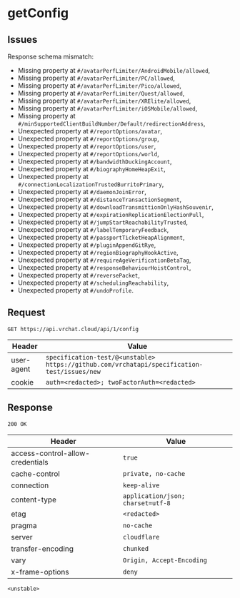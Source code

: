 # getConfig

## Issues
Response schema mismatch:
* Missing property at ``#/avatarPerfLimiter/AndroidMobile/allowed``,
* Missing property at ``#/avatarPerfLimiter/PC/allowed``,
* Missing property at ``#/avatarPerfLimiter/Pico/allowed``,
* Missing property at ``#/avatarPerfLimiter/Quest/allowed``,
* Missing property at ``#/avatarPerfLimiter/XRElite/allowed``,
* Missing property at ``#/avatarPerfLimiter/iOSMobile/allowed``,
* Missing property at ``#/minSupportedClientBuildNumber/Default/redirectionAddress``,
* Unexpected property at ``#/reportOptions/avatar``,
* Unexpected property at ``#/reportOptions/group``,
* Unexpected property at ``#/reportOptions/user``,
* Unexpected property at ``#/reportOptions/world``,
* Unexpected property at ``#/bandwidthDuckingAccount``,
* Unexpected property at ``#/biographyHomeHeapExit``,
* Unexpected property at ``#/connectionLocalizationTrustedBurritoPrimary``,
* Unexpected property at ``#/daemonJoinError``,
* Unexpected property at ``#/distanceTransactionSegment``,
* Unexpected property at ``#/downloadTransmittionOnlyHashSouvenir``,
* Unexpected property at ``#/expirationReplicationElectionPull``,
* Unexpected property at ``#/jumpStartReachabilityTrusted``,
* Unexpected property at ``#/labelTemporaryFeedback``,
* Unexpected property at ``#/passportTicketHeapAlignment``,
* Unexpected property at ``#/pluginAppendGitRye``,
* Unexpected property at ``#/regionBiographyHookActive``,
* Unexpected property at ``#/requireAgeVerificationBetaTag``,
* Unexpected property at ``#/responseBehaviourHoistControl``,
* Unexpected property at ``#/reversePacket``,
* Unexpected property at ``#/schedulingReachability``,
* Unexpected property at ``#/undoProfile``.
## Request
`GET https://api.vrchat.cloud/api/1/config`

| Header | Value |
| ------ | ----- |
| user-agent | `specification-test/@<unstable> https://github.com/vrchatapi/specification-test/issues/new` |
| cookie | `auth=<redacted>; twoFactorAuth=<redacted>` |


## Response
`200 OK`

| Header | Value |
| ------ | ----- |
| access-control-allow-credentials | `true` |
| cache-control | `private, no-cache` |
| connection | `keep-alive` |
| content-type | `application/json; charset=utf-8` |
| etag | `<redacted>` |
| pragma | `no-cache` |
| server | `cloudflare` |
| transfer-encoding | `chunked` |
| vary | `Origin, Accept-Encoding` |
| x-frame-options | `deny` |

```jsonc
<unstable>
```
